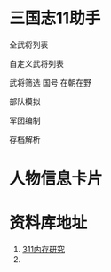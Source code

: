 # 三国志11助手

全武将列表

自定义武将列表



武将筛选	国号	在朝在野

部队模拟

军团编制



存档解析









# 人物信息卡片



# 资料库地址

1. [311内存研究](https://github.com/sjn4048/311MemoryResearch)
2. 

